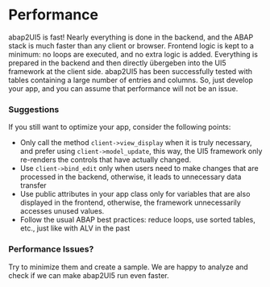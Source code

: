 # Performance

abap2UI5 is fast! Nearly everything is done in the backend, and the ABAP stack is much faster than any client or browser. Frontend logic is kept to a minimum: no loops are executed, and no extra logic is added. Everything is prepared in the backend and then directly übergeben into the UI5 framework at the client side. abap2UI5 has been successfully tested with tables containing a large number of entries and columns. So, just develop your app, and you can assume that performance will not be an issue.<br>

### Suggestions
If you still want to optimize your app, consider the following points:
* Only call the method `client->view_display` when it is truly necessary, and prefer using `client->model_update`, this way, the UI5 framework only re-renders the controls that have actually changed.
* Use `client->bind_edit` only when users need to make changes that are processed in the backend, otherwise, it leads to unnecessary data transfer
* Use public attributes in your app class only for variables that are also displayed in the frontend, otherwise, the framework unnecessarily accesses unused values.
* Follow the usual ABAP best practices: reduce loops, use sorted tables, etc., just like with ALV in the past

### Performance Issues?
Try to minimize them and create a sample. We are happy to analyze and check if we can make abap2UI5 run even faster.
